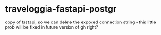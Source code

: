 # traveloggia-fastapi-postgr
copy of fastapi, so we can delete the exposed connection string  - this little prob will be fixed in future version of gh right?  
